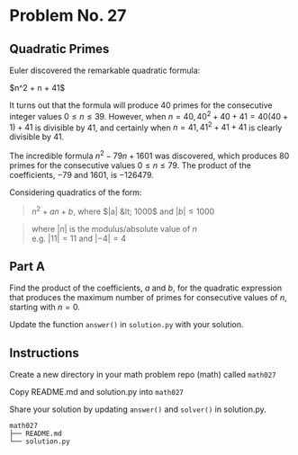 # Problem No. 27

## Quadratic Primes

Euler discovered the remarkable quadratic formula:

<p class="center">$n^2 + n + 41$

It turns out that the formula will produce $40$ primes for the consecutive integer values $0 \le n \le 39$. However, when $n = 40, 40^2 + 40 + 41 = 40(40 + 1) + 41$ is divisible by $41$, and certainly when $n = 41, 41^2 + 41 + 41$ is clearly divisible by $41$.

The incredible formula $n^2 - 79n + 1601$ was discovered, which produces $80$ primes for the consecutive values $0 \le n \le 79$. The product of the coefficients, $-79$ and $1601$, is $-126479$.

Considering quadratics of the form:

> $n^2 + an + b$, where $|a| &lt; 1000$ and $|b| \le 1000$

> where $|n|$ is the modulus/absolute value of $n$<br>
> e.g. $|11| = 11$ and $|-4| = 4$

## Part A

Find the product of the coefficients, $a$ and $b$, for the quadratic expression that produces the maximum number of primes for consecutive values of $n$, starting with $n = 0$.

Update the function `answer()` in `solution.py` with your solution.

## Instructions

Create a new directory in your math problem repo (math) called `math027`

Copy README.md and solution.py into `math027`

Share your solution by updating `answer()` and `solver()` in solution.py.

```
math027
├── README.md
└── solution.py
``` 
